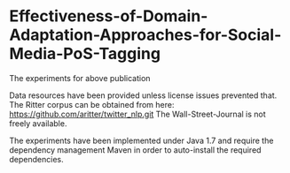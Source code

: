 # Effectiveness-of-Domain-Adaptation-Approaches-for-Social-Media-PoS-Tagging
The experiments for above publication

Data resources have been provided unless license issues prevented that. 
The Ritter corpus can be obtained from here: https://github.com/aritter/twitter_nlp.git
The Wall-Street-Journal is not freely available.

The experiments have been implemented under Java 1.7 and require the dependency management Maven in order to auto-install the required dependencies. 
